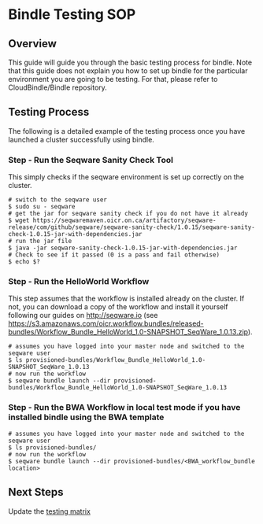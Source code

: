 # Bindle Testing SOP

## Overview

This guide will guide you through the basic testing process for bindle.
Note that this guide does not explain you how to set up bindle for the 
particular environment you are going to be testing. For that, please 
refer to CloudBindle/Bindle repository.

## Testing Process

The following is a detailed example of the testing process once you have launched
a cluster successfully using bindle. 

### Step - Run the Seqware Sanity Check Tool

This simply checks if the seqware environment is set up correctly on the cluster.

    # switch to the seqware user
    $ sudo su - seqware
    # get the jar for seqware sanity check if you do not have it already
    $ wget https://seqwaremaven.oicr.on.ca/artifactory/seqware-release/com/github/seqware/seqware-sanity-check/1.0.15/seqware-sanity-check-1.0.15-jar-with-dependencies.jar
    # run the jar file   
    $ java -jar seqware-sanity-check-1.0.15-jar-with-dependencies.jar
    # Check to see if it passed (0 is a pass and fail otherwise)
    $ echo $?

### Step - Run the HelloWorld Workflow

This step assumes that the workflow is installed already on the cluster.  If not, you can download a copy of the workflow and install it yourself following our guides on http://seqware.io (see https://s3.amazonaws.com/oicr.workflow.bundles/released-bundles/Workflow_Bundle_HelloWorld_1.0-SNAPSHOT_SeqWare_1.0.13.zip). 

    # assumes you have logged into your master node and switched to the seqware user
    $ ls provisioned-bundles/Workflow_Bundle_HelloWorld_1.0-SNAPSHOT_SeqWare_1.0.13
    # now run the workflow
    $ seqware bundle launch --dir provisioned-bundles/Workflow_Bundle_HelloWorld_1.0-SNAPSHOT_SeqWare_1.0.13 

### Step - Run the BWA Workflow in local test mode if you have installed bindle using the BWA template

    # assumes you have logged into your master node and switched to the seqware user
    $ ls provisioned-bundles/
    # now run the workflow
    $ seqware bundle launch --dir provisioned-bundles/<BWA_workflow_bundle location>

## Next Steps

Update the [testing matrix](https://github.com/SeqWare/pancancer-info/blob/develop/docs/README.md)
